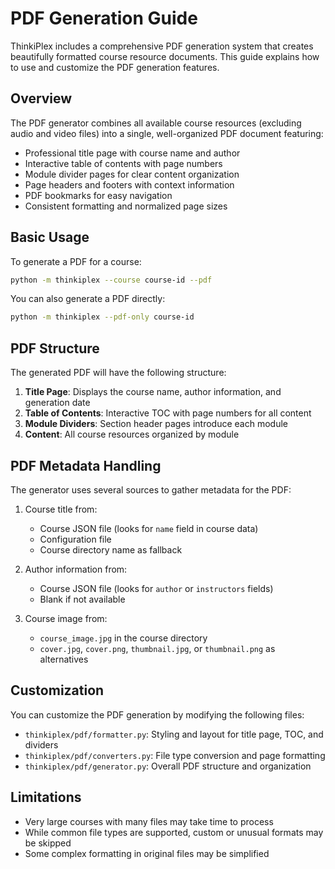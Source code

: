# PDF Generation Guide

ThinkiPlex includes a comprehensive PDF generation system that creates beautifully formatted course resource documents. This guide explains how to use and customize the PDF generation features.

## Overview

The PDF generator combines all available course resources (excluding audio and video files) into a single, well-organized PDF document featuring:

- Professional title page with course name and author
- Interactive table of contents with page numbers
- Module divider pages for clear content organization
- Page headers and footers with context information
- PDF bookmarks for easy navigation
- Consistent formatting and normalized page sizes

## Basic Usage

To generate a PDF for a course:

```bash
python -m thinkiplex --course course-id --pdf
```

You can also generate a PDF directly:

```bash
python -m thinkiplex --pdf-only course-id
```

## PDF Structure

The generated PDF will have the following structure:

1. **Title Page**: Displays the course name, author information, and generation date
2. **Table of Contents**: Interactive TOC with page numbers for all content
3. **Module Dividers**: Section header pages introduce each module
4. **Content**: All course resources organized by module

## PDF Metadata Handling

The generator uses several sources to gather metadata for the PDF:

1. Course title from:
   - Course JSON file (looks for `name` field in course data)
   - Configuration file 
   - Course directory name as fallback

2. Author information from:
   - Course JSON file (looks for `author` or `instructors` fields)
   - Blank if not available

3. Course image from:
   - `course_image.jpg` in the course directory
   - `cover.jpg`, `cover.png`, `thumbnail.jpg`, or `thumbnail.png` as alternatives

## Customization

You can customize the PDF generation by modifying the following files:

- `thinkiplex/pdf/formatter.py`: Styling and layout for title page, TOC, and dividers
- `thinkiplex/pdf/converters.py`: File type conversion and page formatting
- `thinkiplex/pdf/generator.py`: Overall PDF structure and organization

## Limitations

- Very large courses with many files may take time to process
- While common file types are supported, custom or unusual formats may be skipped
- Some complex formatting in original files may be simplified